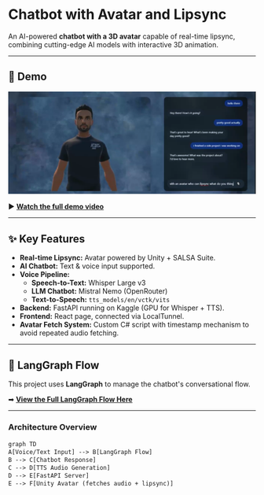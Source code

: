 # Chatbot with Avatar and Lipsync

An AI-powered **chatbot with a 3D avatar** capable of real-time lipsync, combining cutting-edge AI models with interactive 3D animation.

---

## 🎥 Demo
![Demo Screenshot](Demo/Visuals/UI.png)

▶ **[Watch the full demo video](Demo/demo.webm)**

---

## ✨ Key Features
- **Real-time Lipsync:** Avatar powered by Unity + SALSA Suite.
- **AI Chatbot:** Text & voice input supported.
- **Voice Pipeline:**
  - **Speech-to-Text:** Whisper Large v3
  - **LLM Chatbot:** Mistral Nemo (OpenRouter)
  - **Text-to-Speech:** `tts_models/en/vctk/vits`
- **Backend:** FastAPI running on Kaggle (GPU for Whisper + TTS).
- **Frontend:** React page, connected via LocalTunnel.
- **Avatar Fetch System:** Custom C# script with timestamp mechanism to avoid repeated audio fetching.

---

## 🧠 LangGraph Flow
This project uses **LangGraph** to manage the chatbot's conversational flow.

➡ [**View the Full LangGraph Flow Here**](Langgraph/langgraph_flow.png)

---

### Architecture Overview
```mermaid
graph TD
A[Voice/Text Input] --> B[LangGraph Flow]
B --> C[Chatbot Response]
C --> D[TTS Audio Generation]
D --> E[FastAPI Server]
E --> F[Unity Avatar (fetches audio + lipsync)]
